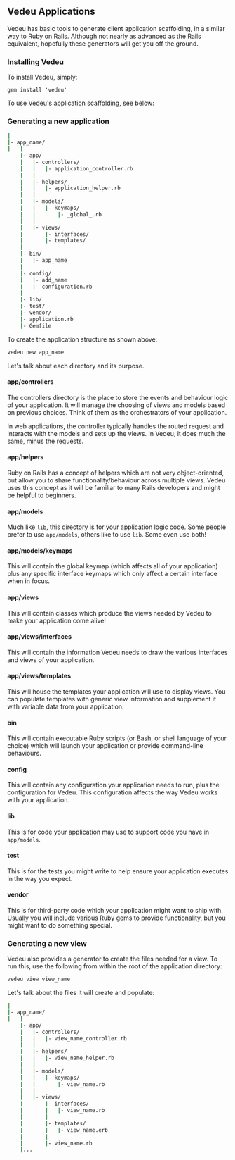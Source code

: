 ## Vedeu Applications

Vedeu has basic tools to generate client application scaffolding, in a similar
way to Ruby on Rails. Although not nearly as advanced as the Rails equivalent,
hopefully these generators will get you off the ground.

### Installing Vedeu

To install Vedeu, simply:

    gem install 'vedeu'

To use Vedeu's application scaffolding, see below:

### Generating a new application

```bash
|
|- app_name/
|   |
    |- app/
    |   |- controllers/
    |   |   |- application_controller.rb
    |   |
    |   |- helpers/
    |   |   |- application_helper.rb
    |   |
    |   |- models/
    |   |   |- keymaps/
    |   |       |- _global_.rb
    |   |
    |   |- views/
    |       |- interfaces/
    |       |- templates/
    |
    |- bin/
    |   |- app_name
    |
    |- config/
    |   |- add_name
    |   |- configuration.rb
    |
    |- lib/
    |- test/
    |- vendor/
    |- application.rb
    |- Gemfile
```

To create the application structure as shown above:

```bash
vedeu new app_name
```

Let's talk about each directory and its purpose.

#### app/controllers

The controllers directory is the place to store the events and behaviour logic
of your application. It will manage the choosing of views and models based on
previous choices. Think of them as the orchestrators of your application.

In web applications, the controller typically handles the routed request and
interacts with the models and sets up the views. In Vedeu, it does much the
same, minus the requests.

#### app/helpers

Ruby on Rails has a concept of helpers which are not very object-oriented, but
allow you to share functionality/behaviour across multiple views. Vedeu uses
this concept as it will be familiar to many Rails developers and might be
helpful to beginners.

#### app/models

Much like `lib`, this directory is for your application logic code. Some people
prefer to use `app/models`, others like to use `lib`. Some even use both!

#### app/models/keymaps

This will contain the global keymap (which affects all of your application)
plus any specific interface keymaps which only affect a certain interface when
in focus.

#### app/views

This will contain classes which produce the views needed by Vedeu to make your
application come alive!

#### app/views/interfaces

This will contain the information Vedeu needs to draw the various interfaces
and views of your application.

#### app/views/templates

This will house the templates your application will use to display views. You
can populate templates with generic view information and supplement it with
variable data from your application.

#### bin

This will contain executable Ruby scripts (or Bash, or shell language of your
choice) which will launch your application or provide command-line behaviours.

#### config

This will contain any configuration your application needs to run, plus the
configuration for Vedeu. This configuration affects the way Vedeu works with
your application.

#### lib

This is for code your application may use to support code you have in
`app/models`.

#### test

This is for the tests you might write to help ensure your application executes
in the way you expect.

#### vendor

This is for third-party code which your application might want to ship with.
Usually you will include various Ruby gems to provide functionality, but you
might want to do something special.


### Generating a new view

Vedeu also provides a generator to create the files needed for a view. To run
this, use the following from within the root of the application directory:

```bash
vedeu view view_name
```

Let's talk about the files it will create and populate:

```bash
|
|- app_name/
|   |
    |- app/
    |   |- controllers/
    |   |   |- view_name_controller.rb
    |   |
    |   |- helpers/
    |   |   |- view_name_helper.rb
    |   |
    |   |- models/
    |   |   |- keymaps/
    |   |       |- view_name.rb
    |   |
    |   |- views/
    |       |- interfaces/
    |       |   |- view_name.rb
    |       |
    |       |- templates/
    |       |   |- view_name.erb
    |       |
    |       |- view_name.rb
    |...
```

####

